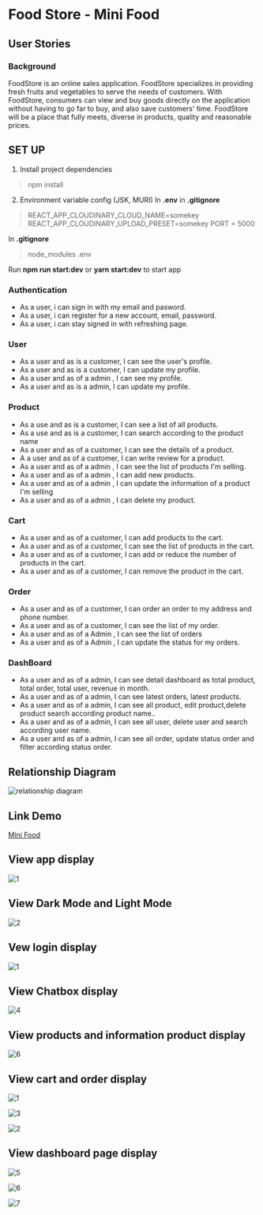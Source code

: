 # Food Store - Mini Food

## User Stories

### Background

FoodStore is an online sales application. FoodStore specializes in providing fresh fruits and vegetables to serve the needs of customers.
With FoodStore, consumers can view and buy goods directly on the application without having to go far to buy, and also save customers' time.
FoodStore will be a place that fully meets, diverse in products, quality and reasonable prices.

## SET UP

1. Install project dependencies

> npm install

2. Environment variable config (JSK, MURI) In **.env** in **.gitignore**

> REACT_APP_CLOUDINARY_CLOUD_NAME=somekey
> REACT_APP_CLOUDINARY_UPLOAD_PRESET=somekey
> PORT = 5000

In **.gitignore**

> node_modules
> .env

Run **npm run start:dev** or **yarn start:dev** to start app

### Authentication

- As a user, i can sign in with my email and pasword.
- As a user, i can register for a new account, email, password.
- As a user, i can stay signed in with refreshing page.

### User

- As a user and as is a customer, I can see the user's profile.
- As a user and as is a customer, I can update my profile.
- As a user and as of a admin , I can see my profile.
- As a user and as is a admin, I can update my profile.

### Product

- As a use and as is a customer, I can see a list of all products.
- As a use and as is a customer, I can search according to the product name
- As a user and as of a customer, I can see the details of a product.
- A a user and as of a customer, I can write review for a product.
- As a user and as of a admin , I can see the list of products I'm selling.
- As a user and as of a admin , I can add new products.
- As a user and as of a admin , I can update the information of a product I'm selling
- As a user and as of a admin , I can delete my product.

### Cart

- As a user and as of a customer, I can add products to the cart.
- As a user and as of a customer, I can see the list of products in the cart.
- As a user and as of a customer, I can add or reduce the number of products in the cart.
- As a user and as of a customer, I can remove the product in the cart.

### Order

- As a user and as of a customer, I can order an order to my address and phone number.
- As a user and as of a customer, I can see the list of my order.
- As a user and as of a Admin , I can see the list of orders
- As a user and as of a Admin , I can update the status for my orders.

### DashBoard

- As a user and as of a admin, I can see detail dashboard as total product, total order, total user, revenue in month.
- As a user and as of a admin, I can see latest orders, latest products.
- As a user and as of a admin, I can see all product, edit product,delete product search according product name..
- As a user and as of a admin, I can see all user, delete user and search according user name.
- As a user and as of a admin, I can see all order, update status order and filter according status order.

## Relationship Diagram

![relationship diagram](https://user-images.githubusercontent.com/109861294/225566201-3ed379bd-83db-4412-bc26-d956856ccfd5.png)

## Link Demo

[Mini Food](https://yuen-final-food.netlify.app)

## View app display

![1](https://user-images.githubusercontent.com/109861294/221345548-6449cac6-4eb9-476e-98af-c9f8b317c662.png)

## View Dark Mode and Light Mode

![2](https://user-images.githubusercontent.com/109861294/221345560-50cd88da-953a-445b-8407-6cadd62a3511.png)

## Vew login display

![1](https://user-images.githubusercontent.com/109861294/217179264-e4b7e64d-f64a-4dcc-a46a-5ffc868582c2.png)

## View Chatbox display

![4](https://user-images.githubusercontent.com/109861294/225565408-0b8d4c66-5916-4583-b7d9-125b6b1fdbbb.png)

## View products and information product display

![6](https://user-images.githubusercontent.com/109861294/217181718-b6a1027e-ce60-46e7-8ec2-11fc25a36791.png)

## View cart and order display

![1](https://user-images.githubusercontent.com/109861294/225564997-3fc9db6c-69e4-4746-9925-d7534bad903c.png)

![3](https://user-images.githubusercontent.com/109861294/225565173-255acbca-fe2d-4553-a31d-b959b2e7a7e7.png)

![2](https://user-images.githubusercontent.com/109861294/225565165-58490ee4-580d-4eac-994b-a8dd6ef17cf7.png)

## View dashboard page display

![5](https://user-images.githubusercontent.com/109861294/221345657-a7b0bea7-67b4-4981-bb23-9abe4af7f374.png)

![6](https://user-images.githubusercontent.com/109861294/221345663-f6f2dcb7-1fee-40cf-aae0-c897a6a36805.png)

![7](https://user-images.githubusercontent.com/109861294/221345672-cecf6a43-3cf9-46f9-8a9f-d683581a0806.png)
